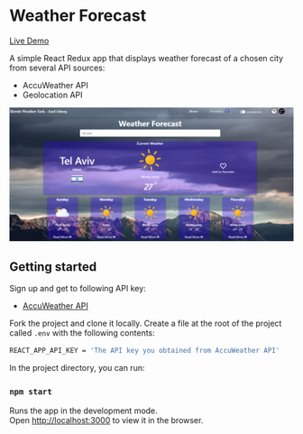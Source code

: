
# Weather Forecast 

[Live Demo](https://weather-forecast-asaf.netlify.app/)

A simple React Redux app that displays weather forecast of a chosen city from several API sources:

- AccuWeather API
- Geolocation API

![Home Page](https://github.com/asaf6024/Asaf-Almog-07-11-2021/blob/master/public/img/weather-forecast.PNG)


## Getting started

Sign up and get to following API key:
- [AccuWeather API](https://developer.accuweather.com/)

Fork the project and clone it locally.
Create a file at the root of the project called `.env` with the following contents:

```sh
REACT_APP_API_KEY = 'The API key you obtained from AccuWeather API'
```

In the project directory, you can run:

### `npm start`

Runs the app in the development mode.<br />
Open [http://localhost:3000](http://localhost:3000) to view it in the browser.
